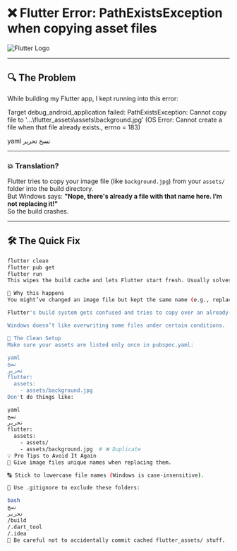 
# ❌ Flutter Error: PathExistsException when copying asset files

![Flutter Logo](https://flutter.dev/assets/images/shared/brand/flutter/logo/flutter-lockup.png)

---

## 🔍 The Problem

While building my Flutter app, I kept running into this error:

Target debug_android_application failed: PathExistsException: Cannot copy file to '...\flutter_assets\assets\background.jpg'
(OS Error: Cannot create a file when that file already exists., errno = 183)

yaml
نسخ
تحرير

---

### 💥 Translation?

Flutter tries to copy your image file (like `background.jpg`) from your `assets/` folder into the build directory.  
But Windows says: **"Nope, there's already a file with that name here. I’m not replacing it!"**  
So the build crashes.

---

## 🛠️ The Quick Fix

```bash
flutter clean
flutter pub get
flutter run
This wipes the build cache and lets Flutter start fresh. Usually solves it right away.

📌 Why this happens
You might’ve changed an image file but kept the same name (e.g., replaced background.jpg but didn’t rename it).

Flutter's build system gets confused and tries to copy over an already-existing file.

Windows doesn’t like overwriting some files under certain conditions.

🧼 The Clean Setup
Make sure your assets are listed only once in pubspec.yaml:

yaml
نسخ
تحرير
flutter:
  assets:
    - assets/background.jpg
Don't do things like:

yaml
نسخ
تحرير
flutter:
  assets:
    - assets/
    - assets/background.jpg  # ❌ Duplicate
💡 Pro Tips to Avoid It Again
💾 Give image files unique names when replacing them.

🔠 Stick to lowercase file names (Windows is case-insensitive).

🧹 Use .gitignore to exclude these folders:

bash
نسخ
تحرير
/build
/.dart_tool
/.idea
🧠 Be careful not to accidentally commit cached flutter_assets/ stuff.

